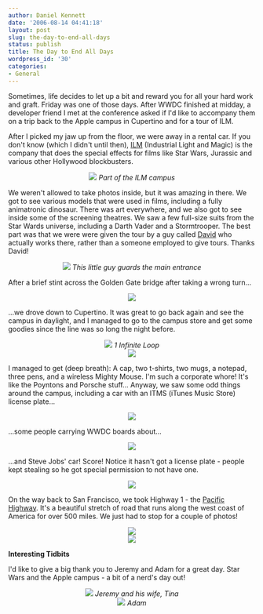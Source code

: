 ```yaml
---
author: Daniel Kennett
date: '2006-08-14 04:41:18'
layout: post
slug: the-day-to-end-all-days
status: publish
title: The Day to End All Days
wordpress_id: '30'
categories:
- General
---
```


Sometimes, life decides to let up a bit and reward you for all your hard work and graft.  Friday was one of those days. After WWDC finished at midday, a developer friend I met at the conference asked if I'd like to accompany them on a trip back to the Apple campus in Cupertino and for a tour of ILM. 

After I picked my jaw up from the floor, we were away in a rental car. If you don't know (which I didn't until then), <a href="http://www.ilm.com/">ILM</a> (Industrial Light and Magic) is the company that does the special effects for films like Star Wars, Jurassic and various other Hollywood blockbusters. 

<center><a href="http://ikennd.ac/pictures/wwdc/cupertino/IMG_1064_big.jpg"><img src="http://ikennd.ac/pictures/wwdc/cupertino/IMG_1064.jpg"/></a>
<i>Part of the ILM campus</i></center>

<!--more-->

We weren't allowed to take photos inside, but it was amazing in there. We got to see various models that were used in films, including a fully animatronic dinosaur. There was art everywhere, and we also got to see inside some of the screening theatres. We saw a few full-size suits from the Star Wards universe, including a Darth Vader and a Stormtrooper. The best part was that we were were given the tour by a guy called <a href="http://movies.yahoo.com/shop?d=hc&id=1808941569&cf=gen">David</a> who actually works there, rather than a someone employed to give tours. Thanks David!

<center><a href="http://ikennd.ac/pictures/wwdc/cupertino/IMG_1071_big.jpg"><img src="http://ikennd.ac/pictures/wwdc/cupertino/IMG_1071.jpg"/></a>
<i>This little guy guards the main entrance</i></center>

After a brief stint across the Golden Gate bridge after taking a wrong turn...

<center><a href="http://ikennd.ac/pictures/wwdc/cupertino/IMG_0964_big.jpg"><img src="http://ikennd.ac/pictures/wwdc/cupertino/IMG_0964.jpg"/></a></center>

...we drove down to Cupertino. It was great to go back again and see the campus in daylight, and I managed to go to the campus store and get some goodies since the line was so long the night before. 

<center><a href="http://ikennd.ac/pictures/wwdc/cupertino/IMG_0970_big.jpg"><img src="http://ikennd.ac/pictures/wwdc/cupertino/IMG_0970.jpg"/></a>
<i>1 Infinite Loop</i></center>

<center><a href="http://ikennd.ac/pictures/wwdc/cupertino/IMG_0978_big.jpg"><img src="http://ikennd.ac/pictures/wwdc/cupertino/IMG_0978.jpg"/></a></center>

I managed to get (deep breath): A cap, two t-shirts, two mugs, a notepad, three pens, and a wireless Mighty Mouse. I'm such a corporate whore! It's like the Poyntons and Porsche stuff... Anyway, we saw some odd things around the campus, including a car with an ITMS (iTunes Music Store) license plate...

<center><a href="http://ikennd.ac/pictures/wwdc/cupertino/IMG_0980_big.jpg"><img src="http://ikennd.ac/pictures/wwdc/cupertino/IMG_0980.jpg"/></a></center>

...some people carrying WWDC boards about...

<center><a href="http://ikennd.ac/pictures/wwdc/cupertino/IMG_0984_big.jpg"><img src="http://ikennd.ac/pictures/wwdc/cupertino/IMG_0984.jpg"/></a></center>

...and Steve Jobs' car! Score! Notice it hasn't got a license plate - people kept stealing so he got special permission to not have one. 

<center><a href="http://ikennd.ac/pictures/wwdc/cupertino/IMG_0986_big.jpg"><img src="http://ikennd.ac/pictures/wwdc/cupertino/IMG_0986.jpg"/></a></center>

On the way back to San Francisco, we took Highway 1 - the <a href="http://en.wikipedia.org/wiki/California_State_Route_1">Pacific Highway</a>. It's a beautiful stretch of road that runs along the west coast of America for over 500 miles. We just had to stop for a couple of photos!

<center><a href="http://ikennd.ac/pictures/wwdc/cupertino/IMG_0988_big.jpg"><img src="http://ikennd.ac/pictures/wwdc/cupertino/IMG_0988.jpg"/></a></center>

<center><a href="http://ikennd.ac/pictures/wwdc/cupertino/IMG_0990_big.jpg"><img src="http://ikennd.ac/pictures/wwdc/cupertino/IMG_0990.jpg"/></a></center>

<b>Interesting Tidbits</b>

I'd like to give a big thank you to Jeremy and Adam for a great day. Star Wars and the Apple campus - a bit of a nerd's day out!

<center><a href="http://ikennd.ac/pictures/wwdc/cupertino/IMG_0973_big.jpg"><img src="http://ikennd.ac/pictures/wwdc/cupertino/IMG_0973.jpg"/></a>
<i>Jeremy and his wife, Tina</i></center>

<center><a href="http://ikennd.ac/pictures/wwdc/cupertino/IMG_0974_big.jpg"><img src="http://ikennd.ac/pictures/wwdc/cupertino/IMG_0974.jpg"/></a>
<i>Adam</i></center>